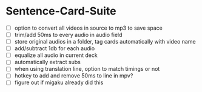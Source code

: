 # Sentence-Card-Suite
- [ ] option to convert all videos in source to mp3 to save space
- [ ] trim/add 50ms to every audio in audio field
- [ ] store original audios in a folder, tag cards automatically with video name
- [ ] add/subtract 1db for each audio
- [ ] equalize all audio in current deck
- [ ] automatically extract subs
- [ ] when using translation line, option to match timings or not
- [ ] hotkey to add and remove 50ms to line in mpv?
- [ ] figure out if migaku already did this
